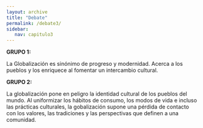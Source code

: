 ```yaml
---
layout: archive
title: "Debate"
permalink: /debate3/
sidebar:
   nav: capitulo3
---
```


     
**GRUPO 1:**

La Globalización es sinónimo de progreso y modernidad. Acerca a los pueblos y los enriquece al fomentar un intercambio cultural.


**GRUPO 2:**

La globalización pone en peligro la identidad cultural de los pueblos del mundo. Al uniformizar los hábitos de consumo, los modos de vida e incluso las prácticas culturales, la gobalización supone una pérdida de contacto con los valores, las tradiciones y las perspectivas que definen a una comunidad.
